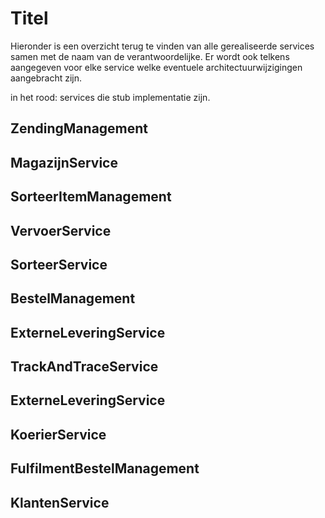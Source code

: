# Titel

Hieronder is een overzicht terug te vinden van alle gerealiseerde services samen met de naam van de verantwoordelijke.
Er wordt ook telkens aangegeven voor elke service welke eventuele architectuurwijzigingen aangebracht zijn.

in het rood: services die stub implementatie zijn.

## **ZendingManagement**

## MagazijnService

## SorteerItemManagement

## VervoerService

## SorteerService

## **BestelManagement**

## ExterneLeveringService

## TrackAndTraceService

## ExterneLeveringService

## **KoerierService**

## FulfilmentBestelManagement

## KlantenService
